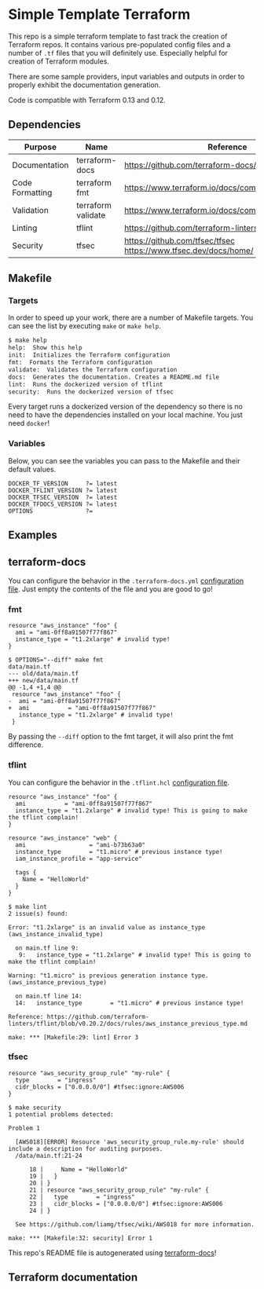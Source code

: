 # Simple Template Terraform

This repo is a simple terraform template to fast track the creation of Terraform repos.
It contains various pre-populated config files and a number of `.tf` files that you will definitely use.
Especially helpful for creation of Terraform modules.

There are some sample providers, input variables and outputs in order to properly exhibit the documentation generation.

Code is compatible with Terraform 0.13 and 0.12.

## Dependencies

| Purpose | Name | Reference |
|---|---|---|
| Documentation | terraform-docs | https://github.com/terraform-docs/terraform-docs |
| Code Formatting | terraform fmt | https://www.terraform.io/docs/commands/fmt.html |
| Validation | terraform validate | https://www.terraform.io/docs/commands/validate.html |
| Linting | tflint | https://github.com/terraform-linters/tflint |
| Security | tfsec | https://github.com/tfsec/tfsec https://www.tfsec.dev/docs/home/ | 

## Makefile

### Targets

In order to speed up your work, there are a number of Makefile targets. You can see the list by executing `make` or 
`make help`.

```bash
$ make help
help:  Show this help
init:  Initializes the Terraform configuration
fmt:  Formats the Terraform configuration
validate:  Validates the Terraform configuration
docs:  Generates the documentation. Creates a README.md file
lint:  Runs the dockerized version of tflint
security:  Runs the dockerized version of tfsec
```

Every target runs a dockerized version of the dependency so there is no need to have the dependencies installed on your
local machine. You just need `docker`!

### Variables

Below, you can see the variables you can pass to the Makefile and their default values.
```
DOCKER_TF_VERSION 	  ?= latest
DOCKER_TFLINT_VERSION ?= latest
DOCKER_TFSEC_VERSION  ?= latest
DOCKER_TFDOCS_VERSION ?= latest
OPTIONS				  ?=
```

## Examples

## terraform-docs
You can configure the behavior in the `.terraform-docs.yml` [configuration file](./.terraform-docs.yml).
Just empty the contents of the file and you are good to go! 

### fmt

```
resource "aws_instance" "foo" {
  ami = "ami-0ff8a91507f77f867"
  instance_type = "t1.2xlarge" # invalid type!
}
```

```
$ OPTIONS="--diff" make fmt
data/main.tf
--- old/data/main.tf
+++ new/data/main.tf
@@ -1,4 +1,4 @@
 resource "aws_instance" "foo" {
-  ami = "ami-0ff8a91507f77f867"
+  ami           = "ami-0ff8a91507f77f867"
   instance_type = "t1.2xlarge" # invalid type!
 }
```
By passing the `--diff` option to the fmt target, it will also print the fmt difference.

### tflint
You can configure the behavior in the `.tflint.hcl` [configuration file](./.tflint.hcl).

```
resource "aws_instance" "foo" {
  ami           = "ami-0ff8a91507f77f867"
  instance_type = "t1.2xlarge" # invalid type! This is going to make the tflint complain!
}

resource "aws_instance" "web" {
  ami                  = "ami-b73b63a0"
  instance_type        = "t1.micro" # previous instance type!
  iam_instance_profile = "app-service"

  tags {
    Name = "HelloWorld"
  }
}
```

```
$ make lint
2 issue(s) found:

Error: "t1.2xlarge" is an invalid value as instance_type (aws_instance_invalid_type)

  on main.tf line 9:
   9:   instance_type = "t1.2xlarge" # invalid type! This is going to make the tflint complain!

Warning: "t1.micro" is previous generation instance type. (aws_instance_previous_type)

  on main.tf line 14:
  14:   instance_type        = "t1.micro" # previous instance type!

Reference: https://github.com/terraform-linters/tflint/blob/v0.20.2/docs/rules/aws_instance_previous_type.md

make: *** [Makefile:29: lint] Error 3

```

### tfsec
```
resource "aws_security_group_rule" "my-rule" {
  type        = "ingress"
  cidr_blocks = ["0.0.0.0/0"] #tfsec:ignore:AWS006
}
```
```
$ make security
1 potential problems detected:

Problem 1

  [AWS018][ERROR] Resource 'aws_security_group_rule.my-rule' should include a description for auditing purposes.
  /data/main.tf:21-24

      18 |     Name = "HelloWorld"
      19 |   }
      20 | }
      21 | resource "aws_security_group_rule" "my-rule" {
      22 |   type        = "ingress"
      23 |   cidr_blocks = ["0.0.0.0/0"] #tfsec:ignore:AWS006
      24 | }

  See https://github.com/liamg/tfsec/wiki/AWS018 for more information.

make: *** [Makefile:32: security] Error 1
```

This repo's README file is autogenerated using [terraform-docs](https://github.com/terraform-docs/terraform-docs)!

## Terraform documentation
